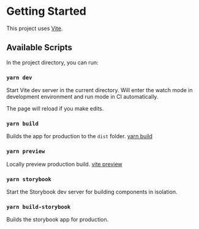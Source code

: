 # Getting Started

This project uses [Vite](https://vitejs.dev/).

## Available Scripts

In the project directory, you can run:

### `yarn dev`

Start Vite dev server in the current directory. Will enter the watch mode in development environment and run mode in CI automatically.

The page will reload if you make edits.

### `yarn build`

Builds the app for production to the `dist` folder. [yarn build](https://vitejs.dev/guide/cli.html#build)

### `yarn preview`

Locally preview production build. [vite preview](https://vitejs.dev/guide/cli.html#vite-preview)

### `yarn storybook`

Start the Storybook dev server for building components in isolation.

### `yarn build-storybook`

Builds the storybook app for production.
